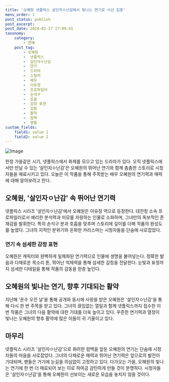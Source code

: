 ```yaml
---
title: '오혜원 넷플릭스 살인자ㅇ난감에서 빛나는 연기로 시선 집중'
menu_order: 1
post_status: publish
post_excerpt: 
post_date: 2024-02-17 17:09:41
taxonomy:
    category:
        - 연예
    post_tag:
        - 오혜원
        -  넷플릭스
        -  살인자ㅇ난감
        -  연기
        -  드라마
        -  스릴러
        -  배우
        -  이유정
        -  프로파일러
        -  손석구
        -  호흡
        -  감정 표현
        -  감동
        -  활약
        -  컴백
        -  팬들
custom_fields:
    field1: value 1
    field2: value 2
---
```


![Image](https://ssl.pstatic.net/mimgnews/image/109/2024/02/11/0005016391_001_20240211174903053.jpg?type=w540)

한창 가을같은 시기, 넷플릭스에서 화제를 모으고 있는 드라마가 있다. 오직 넷플릭스에서만 만날 수 있는 ‘살인자ㅇ난감’은 오혜원의 뛰어난 연기와 함께 촘촘한 스토리로 시청자들을 매료시키고 있다. 오늘은 이 작품을 통해 주목받는 배우 오혜원의 연기력과 매력에 대해 알아보려고 한다.
## 오혜원, '살인자ㅇ난감' 속 뛰어난 연기력
넷플릭스 시리즈 '살인자ㅇ난감'에서 오혜원은 이유정 역으로 등장한다. 대전청 소속 프로파일러로서 예리한 분석력과 미모를 자랑하는 인물로 소화하며, 그녀만의 독보적인 존재감을 발휘한다. 특히 손석구 분과 호흡을 맞추며 스토리에 깊이를 더해 작품의 완성도를 높였다. 그녀의 지적인 분위기와 온화한 카리스마는 시청자들을 단숨에 사로잡았다.
### 연기 속 섬세한 감정 표현
오혜원은 캐릭터와 완벽하게 일체화된 연기력으로 인물에 생명을 불어넣는다. 정확한 발음과 다채로운 목소리 톤, 뛰어난 억제력을 통해 섬세한 감정을 전달한다. 눈빛과 표정까지 섬세한 디테일을 통해 작품의 감동을 한층 높인다.
## 오혜원의 빛나는 연기, 향후 기대되는 활약
지난해 '운수 오진 날’을 통해 공개와 동시에 사랑을 받은 오혜원은 '살인자ㅇ난감'을 통해 다시 한 번 주목을 받고 있다. 그녀의 끊임없는 열일과 함께 넷플릭스까지 접수한 이번 작품은 그녀의 다음 활약에 대한 기대를 더욱 높이고 있다. 꾸준한 연기력과 열정이 빛나는 오혜원의 향후 활약에 많은 이들이 귀 기울이고 있다.
## 마무리
넷플릭스 시리즈 '살인자ㅇ난감'으로 화려한 컴백을 앞둔 오혜원의 연기는 단숨에 시청자들의 마음을 사로잡았다. 그녀의 다채로운 매력과 뛰어난 연기력은 앞으로의 발전이 기대되며, 팬들은 거기에 눈길을 의심없이 고정하고 있다. 다가오는 가을, 오혜원의 빛나는 연기에 한 번 더 매료되어 보는 이로 하여금 감탄하게 만들 것이 분명하다. 시청자들은 '살인자ㅇ난감'을 통해 오혜원이 선보이는 새로운 모습을 놓치지 않을 것이다.
